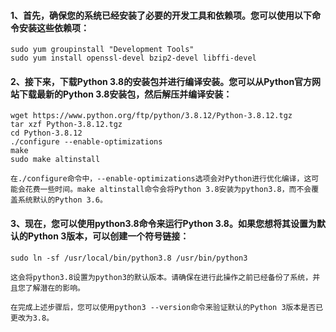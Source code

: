#### 1、首先，确保您的系统已经安装了必要的开发工具和依赖项。您可以使用以下命令安装这些依赖项：

```
sudo yum groupinstall "Development Tools"
sudo yum install openssl-devel bzip2-devel libffi-devel
```

#### 2、接下来，下载Python 3.8的安装包并进行编译安装。您可以从Python官方网站下载最新的Python 3.8安装包，然后解压并编译安装：

```
wget https://www.python.org/ftp/python/3.8.12/Python-3.8.12.tgz
tar xzf Python-3.8.12.tgz
cd Python-3.8.12
./configure --enable-optimizations
make
sudo make altinstall

```

`在./configure命令中，--enable-optimizations选项会对Python进行优化编译，这可能会花费一些时间。make altinstall命令会将Python 3.8安装为python3.8，而不会覆盖系统默认的Python 3.6。`


#### 3、现在，您可以使用python3.8命令来运行Python 3.8。如果您想将其设置为默认的Python 3版本，可以创建一个符号链接：

```
sudo ln -sf /usr/local/bin/python3.8 /usr/bin/python3

```

`这会将python3.8设置为python3的默认版本。请确保在进行此操作之前已经备份了系统，并且您了解潜在的影响。`

`在完成上述步骤后，您可以使用python3 --version命令来验证默认的Python 3版本是否已更改为3.8。`

